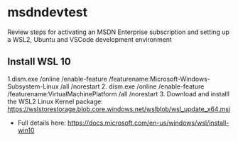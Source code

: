 # msdndevtest
Review steps for activating an MSDN Enterprise subscription and setting up a WSL2, Ubuntu and VSCode development environment

## Install WSL 10
1.dism.exe /online /enable-feature /featurename:Microsoft-Windows-Subsystem-Linux /all /norestart
2. dism.exe /online /enable-feature /featurename:VirtualMachinePlatform /all /norestart
3. Download and installl the WSL2 Linux Kernel package: https://wslstorestorage.blob.core.windows.net/wslblob/wsl_update_x64.msi

- Full details here: https://docs.microsoft.com/en-us/windows/wsl/install-win10


